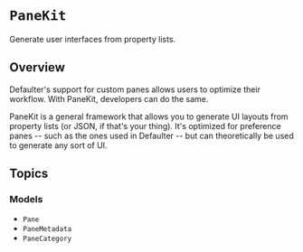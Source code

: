 # ``PaneKit``

Generate user interfaces from property lists.

## Overview

Defaulter's support for custom panes allows users to optimize their workflow. With PaneKit, developers can do the same.

PaneKit is a general framework that allows you to generate UI layouts from property lists (or JSON, if that's your thing). It's optimized for preference panes -- such as the ones used in Defaulter -- but can theoretically be used to generate any sort of UI.

## Topics

### Models

- ``Pane``
- ``PaneMetadata``
- ``PaneCategory``
